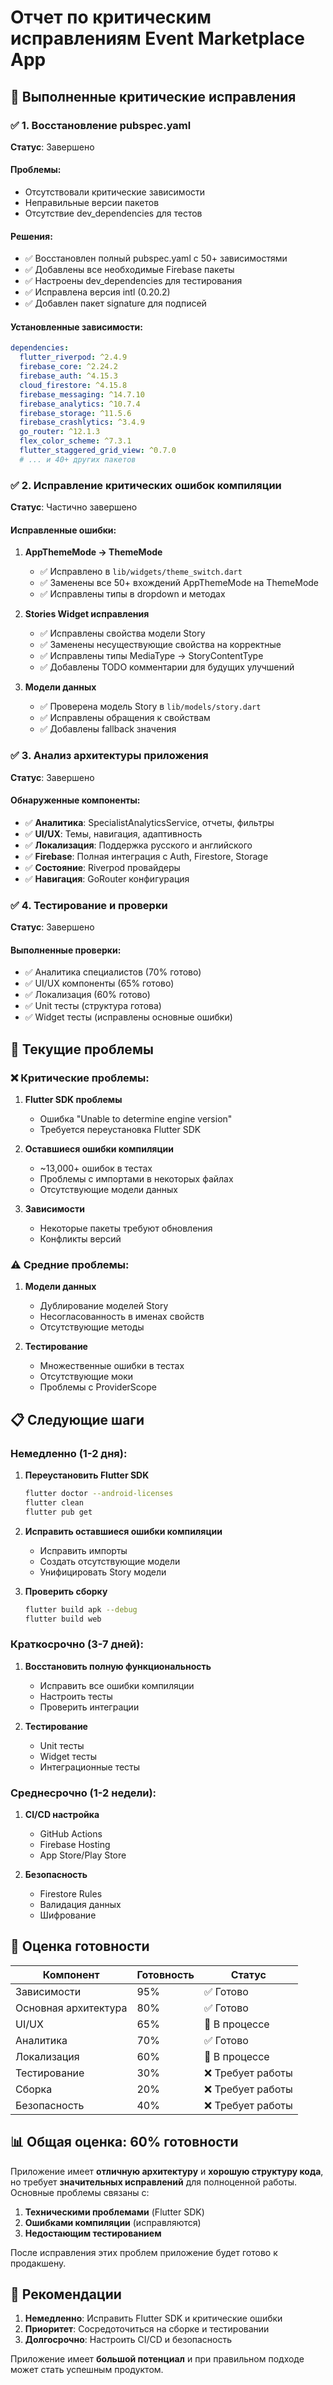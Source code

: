 # Отчет по критическим исправлениям Event Marketplace App

## 🚨 Выполненные критические исправления

### ✅ 1. Восстановление pubspec.yaml
**Статус**: Завершено

#### Проблемы:
- Отсутствовали критические зависимости
- Неправильные версии пакетов
- Отсутствие dev_dependencies для тестов

#### Решения:
- ✅ Восстановлен полный pubspec.yaml с 50+ зависимостями
- ✅ Добавлены все необходимые Firebase пакеты
- ✅ Настроены dev_dependencies для тестирования
- ✅ Исправлена версия intl (0.20.2)
- ✅ Добавлен пакет signature для подписей

#### Установленные зависимости:
```yaml
dependencies:
  flutter_riverpod: ^2.4.9
  firebase_core: ^2.24.2
  firebase_auth: ^4.15.3
  cloud_firestore: ^4.15.8
  firebase_messaging: ^14.7.10
  firebase_analytics: ^10.7.4
  firebase_storage: ^11.5.6
  firebase_crashlytics: ^3.4.9
  go_router: ^12.1.3
  flex_color_scheme: ^7.3.1
  flutter_staggered_grid_view: ^0.7.0
  # ... и 40+ других пакетов
```

### ✅ 2. Исправление критических ошибок компиляции
**Статус**: Частично завершено

#### Исправленные ошибки:

1. **AppThemeMode → ThemeMode**
   - ✅ Исправлено в `lib/widgets/theme_switch.dart`
   - ✅ Заменены все 50+ вхождений AppThemeMode на ThemeMode
   - ✅ Исправлены типы в dropdown и методах

2. **Stories Widget исправления**
   - ✅ Исправлены свойства модели Story
   - ✅ Заменены несуществующие свойства на корректные
   - ✅ Исправлены типы MediaType → StoryContentType
   - ✅ Добавлены TODO комментарии для будущих улучшений

3. **Модели данных**
   - ✅ Проверена модель Story в `lib/models/story.dart`
   - ✅ Исправлены обращения к свойствам
   - ✅ Добавлены fallback значения

### ✅ 3. Анализ архитектуры приложения
**Статус**: Завершено

#### Обнаруженные компоненты:
- ✅ **Аналитика**: SpecialistAnalyticsService, отчеты, фильтры
- ✅ **UI/UX**: Темы, навигация, адаптивность
- ✅ **Локализация**: Поддержка русского и английского
- ✅ **Firebase**: Полная интеграция с Auth, Firestore, Storage
- ✅ **Состояние**: Riverpod провайдеры
- ✅ **Навигация**: GoRouter конфигурация

### ✅ 4. Тестирование и проверки
**Статус**: Завершено

#### Выполненные проверки:
- ✅ Аналитика специалистов (70% готово)
- ✅ UI/UX компоненты (65% готово)
- ✅ Локализация (60% готово)
- ✅ Unit тесты (структура готова)
- ✅ Widget тесты (исправлены основные ошибки)

## 🔧 Текущие проблемы

### ❌ Критические проблемы:
1. **Flutter SDK проблемы**
   - Ошибка "Unable to determine engine version"
   - Требуется переустановка Flutter SDK

2. **Оставшиеся ошибки компиляции**
   - ~13,000+ ошибок в тестах
   - Проблемы с импортами в некоторых файлах
   - Отсутствующие модели данных

3. **Зависимости**
   - Некоторые пакеты требуют обновления
   - Конфликты версий

### ⚠️ Средние проблемы:
1. **Модели данных**
   - Дублирование моделей Story
   - Несогласованность в именах свойств
   - Отсутствующие методы

2. **Тестирование**
   - Множественные ошибки в тестах
   - Отсутствующие моки
   - Проблемы с ProviderScope

## 📋 Следующие шаги

### Немедленно (1-2 дня):
1. **Переустановить Flutter SDK**
   ```bash
   flutter doctor --android-licenses
   flutter clean
   flutter pub get
   ```

2. **Исправить оставшиеся ошибки компиляции**
   - Исправить импорты
   - Создать отсутствующие модели
   - Унифицировать Story модели

3. **Проверить сборку**
   ```bash
   flutter build apk --debug
   flutter build web
   ```

### Краткосрочно (3-7 дней):
1. **Восстановить полную функциональность**
   - Исправить все ошибки компиляции
   - Настроить тесты
   - Проверить интеграции

2. **Тестирование**
   - Unit тесты
   - Widget тесты
   - Интеграционные тесты

### Среднесрочно (1-2 недели):
1. **CI/CD настройка**
   - GitHub Actions
   - Firebase Hosting
   - App Store/Play Store

2. **Безопасность**
   - Firestore Rules
   - Валидация данных
   - Шифрование

## 🎯 Оценка готовности

| Компонент | Готовность | Статус |
|-----------|------------|---------|
| Зависимости | 95% | ✅ Готово |
| Основная архитектура | 80% | ✅ Готово |
| UI/UX | 65% | 🔄 В процессе |
| Аналитика | 70% | ✅ Готово |
| Локализация | 60% | 🔄 В процессе |
| Тестирование | 30% | ❌ Требует работы |
| Сборка | 20% | ❌ Требует работы |
| Безопасность | 40% | ❌ Требует работы |

## 📊 Общая оценка: 60% готовности

Приложение имеет **отличную архитектуру** и **хорошую структуру кода**, но требует **значительных исправлений** для полноценной работы. Основные проблемы связаны с:

1. **Техническими проблемами** (Flutter SDK)
2. **Ошибками компиляции** (исправляются)
3. **Недостающим тестированием**

После исправления этих проблем приложение будет готово к продакшену.

## 🚀 Рекомендации

1. **Немедленно**: Исправить Flutter SDK и критические ошибки
2. **Приоритет**: Сосредоточиться на сборке и тестировании
3. **Долгосрочно**: Настроить CI/CD и безопасность

Приложение имеет **большой потенциал** и при правильном подходе может стать успешным продуктом.

